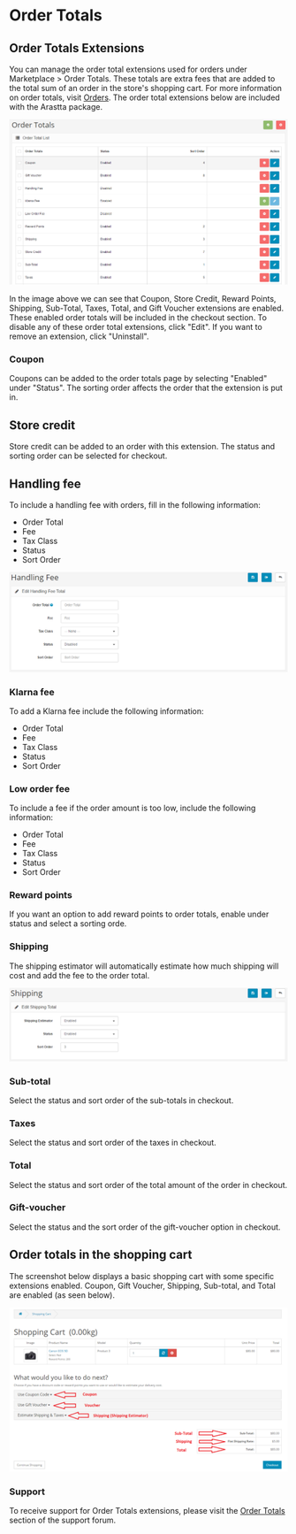 Order Totals
============

Order Totals Extensions
-----------------------

You can manage the order total extensions used for orders under Marketplace > Order Totals. These totals are extra fees that are added to the total sum of an order in the store's shopping cart. For more information on order totals, visit [Orders](docs/user-manual/sales/orders). The order total extensions below are included with the Arastta package.

![order totals ext](_images/order-totals.png)

In the image above we can see that Coupon, Store Credit, Reward Points, Shipping, Sub-Total, Taxes, Total, and Gift Voucher extensions are enabled. These enabled order totals will be included in the checkout section. To disable any of these order total extensions, click "Edit". If you want to remove an extension, click "Uninstall".

### Coupon

Coupons can be added to the order totals page by selecting "Enabled" under "Status". The sorting order affects the order that the extension is put in.

Store credit
------------

Store credit can be added to an order with this extension. The status and sorting order can be selected for checkout.

Handling fee
------------

To include a handling fee with orders, fill in the following information:

- Order Total
- Fee
- Tax Class
- Status
- Sort Order

![orders ext handling](_images/order-totals-1.png)

### Klarna fee

To add a Klarna fee include the following information:

- Order Total
- Fee
- Tax Class
- Status
- Sort Order

### Low order fee

To include a fee if the order amount is too low, include the following information:

- Order Total
- Fee
- Tax Class
- Status
- Sort Order

### Reward points

If you want an option to add reward points to order totals, enable under status and select a sorting orde.

### Shipping

The shipping estimator will automatically estimate how much shipping will cost and add the fee to the order total.

![ordes ext shipping](_images/order-totals-2.png)

### Sub-total

Select the status and sort order of the sub-totals in checkout.

### Taxes

Select the status and sort order of the taxes in checkout.

### Total

Select the status and sort order of the total amount of the order in checkout.

### Gift-voucher

Select the status and the sort order of the gift-voucher option in checkout.

Order totals in the shopping cart
---------------------------------

The screenshot below displays a basic shopping cart with some specific extensions enabled. Coupon, Gift Voucher, Shipping, Sub-total, and Total are enabled (as seen below).

![shopping cart payment](_images/order-totals-3.png)

### Support

To receive support for Order Totals extensions, please visit the [Order Totals](http://arastta.org/forum/categories/listings/extensions) section of the support forum.
